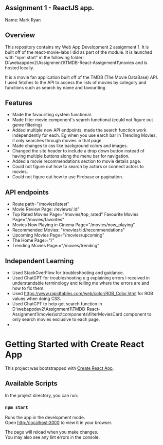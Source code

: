 ## Assignment 1 - ReactJS app.

Name: Mark Ryan

## Overview

This repository contains my Web App Development 2 assignment 1. It is built off of the react-movie-labs I did as part of the module. It is launched with "npm start" in the following folder: D:\webappdev2\Assignment1\TMDB-React-Assignment1\movies and is hosted locally.

It is a movie fan application built off of the TMDB (The Movie DataBase) API. I used fetches to the API to access the lists of movies by category and functions such as search by name and favouriting. 


## Features

+ Made the favouriting system functional.
+ Made filter movie component's search functional (could not figure out genre filtering)
+ Added multiple new API endpoints, made the search function work independently for each. Eg when you use earch bar in Trending Movies, it only searches through movies in that page.
+ Made changes to css like background colors and images.
+ Changed the site header to include a drop down button instead of having multiple buttons along the menu bar for navigation.
+ Added a movie recommendations section to movie details page.
+ Could not figure out how to search by actors or connect actors to movies.
+ Could not figure out how to use Firebase or pagination.

## API endpoints
 + Route path="/movies/latest" 
 + Movie Review Page: /reviews/:id" 
 + Top Rated Movies Page="/movies/top_rated" 
  Favourite Movies Page="/movies/favorites" 
+ Movies Now Playing in Cinema Page="/movies/now_playing" 
+ Recommended Movies: "/movies/:id/recommendations"
+ Upcoming Movies Page="/movies/upcoming" 
+ The Home Page:="/"  
 + Trending Movies Page:="/movies/trending" 

## Independent Learning
+ Used StackOverFlow for troubleshooting and guidance.
+ Used ChatGPT for troubleshooting e.g explaining errors I received in understandable terminology and telling me where the errors are and how to fix them.
+ Used https://www.rapidtables.com/web/color/RGB_Color.html for RGB values when doing CSS. 
+ Used ChatGPT to help get search function in D:\webappdev2\Assignment1\TMDB-React-Assignment1\movies\src\components\filterMoviesCard component to only search movies exclusive to each page. 
+ 

# Getting Started with Create React App

This project was bootstrapped with [Create React App](https://github.com/facebook/create-react-app).

## Available Scripts

In the project directory, you can run:

### `npm start`

Runs the app in the development mode.\
Open [http://localhost:3000](http://localhost:3000) to view it in your browser.

The page will reload when you make changes.\
You may also see any lint errors in the console.

